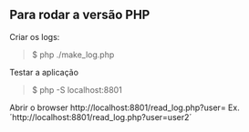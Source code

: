 Para rodar a versão PHP
-----------------------

Criar os logs:
> $ php ./make_log.php

Testar a aplicação
> $ php -S localhost:8801

Abrir o browser http://localhost:8801/read_log.php?user=<userx>
Ex. ´http://localhost:8801/read_log.php?user=user2´